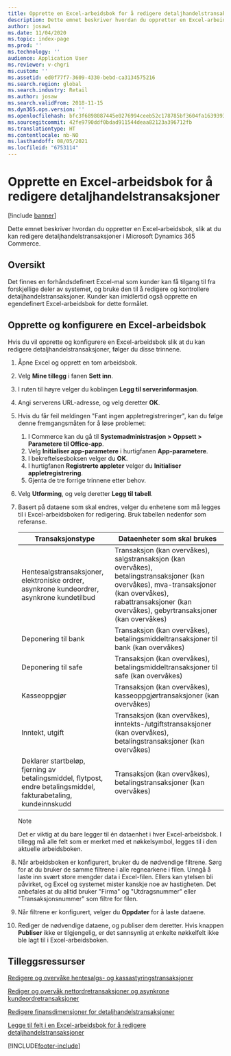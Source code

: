 ```yaml
---
title: Opprette en Excel-arbeidsbok for å redigere detaljhandelstransaksjoner
description: Dette emnet beskriver hvordan du oppretter en Excel-arbeidsbok, slik at du kan redigere detaljhandelstransaksjoner i Microsoft Dynamics 365 Commerce.
author: josaw1
ms.date: 11/04/2020
ms.topic: index-page
ms.prod: ''
ms.technology: ''
audience: Application User
ms.reviewer: v-chgri
ms.custom: ''
ms.assetid: ed0f77f7-3609-4330-bebd-ca3134575216
ms.search.region: global
ms.search.industry: Retail
ms.author: josaw
ms.search.validFrom: 2018-11-15
ms.dyn365.ops.version: ''
ms.openlocfilehash: bfc3f6898087445e0276994ceeb52c178785bf3604fa163939327e99a0564f64
ms.sourcegitcommit: 42fe9790ddf0bdad911544deaa82123a396712fb
ms.translationtype: HT
ms.contentlocale: nb-NO
ms.lasthandoff: 08/05/2021
ms.locfileid: "6753114"
---
```

# <a name="create-an-excel-workbook-to-edit-retail-transactions"></a>Opprette en Excel-arbeidsbok for å redigere detaljhandelstransaksjoner

[!include [banner](../includes/banner.md)]

Dette emnet beskriver hvordan du oppretter en Excel-arbeidsbok, slik at du kan redigere detaljhandelstransaksjoner i Microsoft Dynamics 365 Commerce.

## <a name="overview"></a>Oversikt

Det finnes en forhåndsdefinert Excel-mal som kunder kan få tilgang til fra forskjellige deler av systemet, og bruke den til å redigere og kontrollere detaljhandelstransaksjoner. Kunder kan imidlertid også opprette en egendefinert Excel-arbeidsbok for dette formålet.

## <a name="create-and-configure-an-excel-workbook"></a>Opprette og konfigurere en Excel-arbeidsbok

Hvis du vil opprette og konfigurere en Excel-arbeidsbok slik at du kan redigere detaljhandelstransaksjoner, følger du disse trinnene.

1. Åpne Excel og opprett en tom arbeidsbok.
1. Velg **Mine tillegg** i fanen **Sett inn**.
1. I ruten til høyre velger du koblingen **Legg til serverinformasjon**.
1. Angi serverens URL-adresse, og velg deretter **OK**.
1. Hvis du får feil meldingen "Fant ingen appletregistreringer", kan du følge denne fremgangsmåten for å løse problemet:

    1. I Commerce kan du gå til **Systemadministrasjon \> Oppsett \> Parametere til Office-app**.
    1. Velg **Initialiser app-parametere** i hurtigfanen **App-parametere**.
    1. I bekreftelsesboksen velger du **OK**.
    1. I hurtigfanen **Registrerte appleter** velger du **Initialiser appletregistrering**.
    1. Gjenta de tre forrige trinnene etter behov.

1. Velg **Utforming**, og velg deretter **Legg til tabell**.
1. Basert på dataene som skal endres, velger du enhetene som må legges til i Excel-arbeidsboken for redigering. Bruk tabellen nedenfor som referanse.

    | Transaksjonstype | Dataenheter som skal brukes |
    |------------------|----------------------|
    | Hentesalgstransaksjoner, elektroniske ordrer, asynkrone kundeordrer, asynkrone kundetilbud | Transaksjon (kan overvåkes), salgstransaksjon (kan overvåkes), betalingstransaksjoner (kan overvåkes), mva-transaksjoner (kan overvåkes), rabattransaksjoner (kan overvåkes), gebyrtransaksjoner (kan overvåkes) |
    | Deponering til bank | Transaksjon (kan overvåkes), betalingsmiddeltransaksjoner til bank (kan overvåkes) |
    | Deponering til safe | Transaksjon (kan overvåkes), betalingsmiddeltransaksjoner til safe (kan overvåkes) |
    | Kasseoppgjør | Transaksjon (kan overvåkes), kasseoppgjørtransaksjoner (kan overvåkes) |
    | Inntekt, utgift | Transaksjon (kan overvåkes), inntekts-/utgiftstransaksjoner (kan overvåkes), betalingstransaksjoner (kan overvåkes) |
    | Deklarer startbeløp, fjerning av betalingsmiddel, flytpost, endre betalingsmiddel, fakturabetaling, kundeinnskudd | Transaksjon (kan overvåkes), betalingstransaksjoner (kan overvåkes) |

    > [!NOTE]
    > Det er viktig at du bare legger til én dataenhet i hver Excel-arbeidsbok. I tillegg må alle felt som er merket med et nøkkelsymbol, legges til i den aktuelle arbeidsboken.

1. Når arbeidsboken er konfigurert, bruker du de nødvendige filtrene. Sørg for at du bruker de samme filtrene i alle regnearkene i filen. Unngå å laste inn svært store mengder data i Excel-filen. Ellers kan ytelsen bli påvirket, og Excel og systemet mister kanskje noe av hastigheten. Det anbefales at du alltid bruker "Firma" og "Utdragsnummer" eller "Transaksjonsnummer" som filtre for filen.
1. Når filtrene er konfigurert, velger du **Oppdater** for å laste dataene.
1. Rediger de nødvendige dataene, og publiser dem deretter. Hvis knappen **Publiser** ikke er tilgjengelig, er det sannsynlig at enkelte nøkkelfelt ikke ble lagt til i Excel-arbeidsboken.

## <a name="additional-resources"></a>Tilleggsressurser

[Redigere og overvåke hentesalgs- og kassastyringstransaksjoner](edit-cash-trans.md)

[Rediger og overvåk nettordretransaksjoner og asynkrone kundeordretransaksjoner](edit-order-trans.md)

[Redigere finansdimensjoner for detaljhandelstransaksjoner](edit-financial-dim.md)

[Legge til felt i en Excel-arbeidsbok for å redigere detaljhandelstransaksjoner](add-fields-excel.md)


[!INCLUDE[footer-include](../includes/footer-banner.md)]